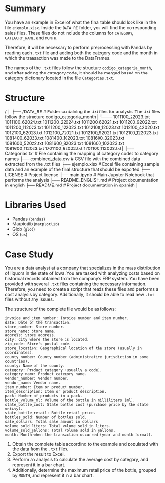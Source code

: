# Summary
You have an example in Excel of what the final table should look like in the file `ejemplo.xlsx`. Inside the `DATA_RE` folder, you will find the corresponding sales files. These files do not include the columns for `CATEGORY`, `CATEGORY_NAME`, and `MONTH`.

Therefore, it will be necessary to perform preprocessing with Pandas by reading each `.txt` file and adding both the category code and the month in which the transaction was made to the DataFrames.

The names of the `.txt` files follow the structure `codigo_categoria_month`, and after adding the category code, it should be merged based on the category dictionary located in the file `Categorias.txt`.

# Structure

/  │
├── /DATA_RE # Folder containing the .txt files for analysis. The .txt files follow the structure codigo_categoria_month│
  └───  1011100_22023.txt
        1011100_62024.txt
        1011200_22024.txt
        1011200_62021.txt
        1011200_92022.txt
        1011200_112023.txt
        1011200_122023.txt
        1012100_12023.txt
        1012100_42020.txt
        1012100_62023.txt
        1012100_72021.txt
        1012100_92021.txt
        1012100_122023.txt
        1081400_62023.txt
        1081400_102023.txt
        1081600_32023.txt
        1081600_52022.txt
        1081600_82023.txt
        1081600_102023.txt
        1081600_112023.txt
        1701100_62022.txt
        1701100_112023.txt│
├── Categorias.txt # File containing the mapping of category codes to category names
├── combined_data.csv # CSV file with the combined data extracted from the .txt files
├── ejemplo.xlsx # Excel file containing sample data and an example of the final structure that should be exported
├── LICENSE # Project license 
├── main.ipynb # Main Jupyter Notebook that performs the analysis
├── README_ENGLISH.md #  Project documentation in english
├── README.md #  Project documentation in spanish │

# Libraries Used

- Pandas (`pandas`)
- Matplotlib (`matplotlib`)
- Glob (`glob`)
- OS (`os`)

# Case Study

You are a data analyst at a company that specializes in the mass distribution of liquors in the state of Iowa. You are tasked with analyzing costs based on historical records obtained from the company's ERP system. You have been provided with several `.txt` files containing the necessary information. Therefore, you need to create a script that reads these files and performs a cost analysis by category. Additionally, it should be able to read new `.txt` files without any issues.

The structure of the complete file would be as follows:

    invoice_and_item_number: Invoice number and item number.
    date: Date of the transaction.
    store_number: Store number.
    store_name: Store name.
    address: Store address.
    city: City where the store is located.
    zip_code: Store's postal code.
    store_location: Geographical location of the store (usually in coordinates).
    county_number: County number (administrative jurisdiction in some countries).
    county: Name of the county.
    category: Product category (usually a code).
    category_name: Product category name.
    vendor_number: Vendor number.
    vendor_name: Vendor name.
    item_number: Item or product number.
    item_description: Item or product description.
    pack: Number of products in a pack.
    bottle_volume_ml: Volume of the bottle in milliliters (ml).
    state_bottle_cost: State bottle cost (purchase price by the state entity).
    state_bottle_retail: Bottle retail price.
    bottles_sold: Number of bottles sold.
    sale_dollars: Total sale amount in dollars.
    volume_sold_liters: Total volume sold in liters.
    volume_sold_gallons: Total volume sold in gallons.
    month: Month when the transaction occurred (year and month format).

1. Obtain the complete table according to the example and populated with the data from the `.txt` files.
2. Export the result to Excel.
3. Perform an analysis to calculate the average cost by category, and represent it in a bar chart.
4. Additionally, determine the maximum retail price of the bottle, grouped by `MONTH`, and represent it in a bar chart.
